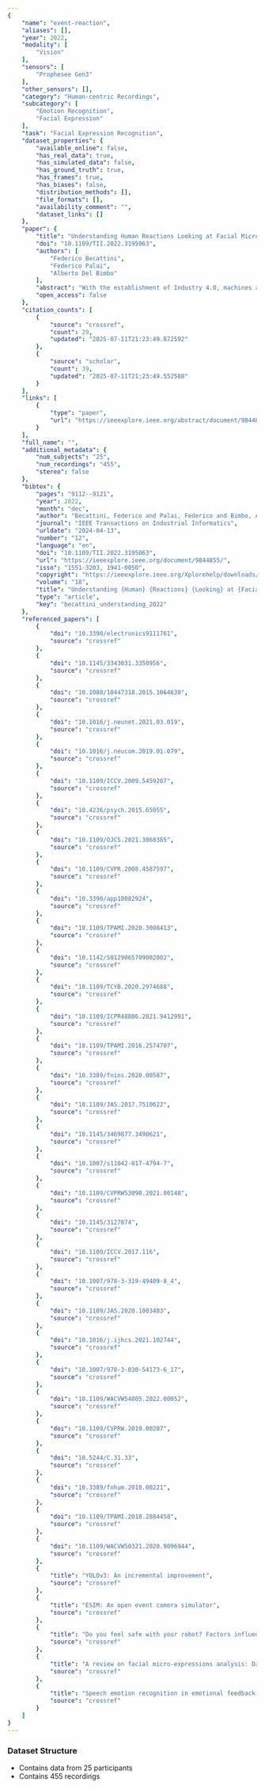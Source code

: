 ```yaml
---
{
    "name": "event-reaction",
    "aliases": [],
    "year": 2022,
    "modality": [
        "Vision"
    ],
    "sensors": [
        "Prophesee Gen3"
    ],
    "other_sensors": [],
    "category": "Human-centric Recordings",
    "subcategory": [
        "Emotion Recognition",
        "Facial Expression"
    ],
    "task": "Facial Expression Recognition",
    "dataset_properties": {
        "available_online": false,
        "has_real_data": true,
        "has_simulated_data": false,
        "has_ground_truth": true,
        "has_frames": true,
        "has_biases": false,
        "distribution_methods": [],
        "file_formats": [],
        "availability_comment": "",
        "dataset_links": []
    },
    "paper": {
        "title": "Understanding Human Reactions Looking at Facial Microexpressions With an Event Camera",
        "doi": "10.1109/TII.2022.3195063",
        "authors": [
            "Federico Becattini",
            "Federico Palai",
            "Alberto Del Bimbo"
        ],
        "abstract": "With the establishment of Industry 4.0, machines are now required to interact with workers. By observing biometrics they can assess if humans are authorized, or mentally and physically \ufb01t to work. Understanding body language, makes human\u2013machine interaction more natural, secure, and effective. Nonetheless, traditional cameras have limitations; low frame rate and dynamic range hinder a comprehensive human understanding. This poses a challenge, since faces undergo frequent instantaneous microexpressions. In addition, this is privacy-sensitive information that must be protected. We propose to model expressions with event cameras, bio-inspired vision sensors that have found application within the Industry 4.0 scope. They capture motion at millisecond rates and work under challenging conditions like low illumination and highly dynamic scenes. Such cameras are also privacy-preserving, making them extremely interesting for industry. We show that using event cameras, we can understand human reactions by only observing facial expressions. Comparison with red-green-blue (RGB)-based modeling demonstrates improved effectiveness and robustness.",
        "open_access": false
    },
    "citation_counts": [
        {
            "source": "crossref",
            "count": 29,
            "updated": "2025-07-11T21:23:49.872592"
        },
        {
            "source": "scholar",
            "count": 39,
            "updated": "2025-07-11T21:23:49.552588"
        }
    ],
    "links": [
        {
            "type": "paper",
            "url": "https://ieeexplore.ieee.org/abstract/document/9844855"
        }
    ],
    "full_name": "",
    "additional_metadata": {
        "num_subjects": "25",
        "num_recordings": "455",
        "stereo": false
    },
    "bibtex": {
        "pages": "9112--9121",
        "year": 2022,
        "month": "dec",
        "author": "Becattini, Federico and Palai, Federico and Bimbo, Alberto Del",
        "journal": "IEEE Transactions on Industrial Informatics",
        "urldate": "2024-04-13",
        "number": "12",
        "language": "en",
        "doi": "10.1109/TII.2022.3195063",
        "url": "https://ieeexplore.ieee.org/document/9844855/",
        "issn": "1551-3203, 1941-0050",
        "copyright": "https://ieeexplore.ieee.org/Xplorehelp/downloads/license-information/IEEE.html",
        "volume": "18",
        "title": "Understanding {Human} {Reactions} {Looking} at {Facial} {Microexpressions} {With} an {Event} {Camera}",
        "type": "article",
        "key": "becattini_understanding_2022"
    },
    "referenced_papers": [
        {
            "doi": "10.3390/electronics9111761",
            "source": "crossref"
        },
        {
            "doi": "10.1145/3343031.3350956",
            "source": "crossref"
        },
        {
            "doi": "10.1080/10447318.2015.1064638",
            "source": "crossref"
        },
        {
            "doi": "10.1016/j.neunet.2021.03.019",
            "source": "crossref"
        },
        {
            "doi": "10.1016/j.neucom.2019.01.079",
            "source": "crossref"
        },
        {
            "doi": "10.1109/ICCV.2009.5459207",
            "source": "crossref"
        },
        {
            "doi": "10.4236/psych.2015.65055",
            "source": "crossref"
        },
        {
            "doi": "10.1109/OJCS.2021.3068385",
            "source": "crossref"
        },
        {
            "doi": "10.1109/CVPR.2008.4587597",
            "source": "crossref"
        },
        {
            "doi": "10.3390/app10082924",
            "source": "crossref"
        },
        {
            "doi": "10.1109/TPAMI.2020.3008413",
            "source": "crossref"
        },
        {
            "doi": "10.1142/S0129065709002002",
            "source": "crossref"
        },
        {
            "doi": "10.1109/TCYB.2020.2974688",
            "source": "crossref"
        },
        {
            "doi": "10.1109/ICPR48806.2021.9412991",
            "source": "crossref"
        },
        {
            "doi": "10.1109/TPAMI.2016.2574707",
            "source": "crossref"
        },
        {
            "doi": "10.3389/fnins.2020.00587",
            "source": "crossref"
        },
        {
            "doi": "10.1109/JAS.2017.7510622",
            "source": "crossref"
        },
        {
            "doi": "10.1145/3469877.3490621",
            "source": "crossref"
        },
        {
            "doi": "10.1007/s11042-017-4794-7",
            "source": "crossref"
        },
        {
            "doi": "10.1109/CVPRW53098.2021.00148",
            "source": "crossref"
        },
        {
            "doi": "10.1145/3127874",
            "source": "crossref"
        },
        {
            "doi": "10.1109/ICCV.2017.116",
            "source": "crossref"
        },
        {
            "doi": "10.1007/978-3-319-49409-8_4",
            "source": "crossref"
        },
        {
            "doi": "10.1109/JAS.2020.1003483",
            "source": "crossref"
        },
        {
            "doi": "10.1016/j.ijhcs.2021.102744",
            "source": "crossref"
        },
        {
            "doi": "10.1007/978-3-030-54173-6_17",
            "source": "crossref"
        },
        {
            "doi": "10.1109/WACVW54805.2022.00052",
            "source": "crossref"
        },
        {
            "doi": "10.1109/CVPRW.2019.00207",
            "source": "crossref"
        },
        {
            "doi": "10.5244/C.31.33",
            "source": "crossref"
        },
        {
            "doi": "10.3389/fnhum.2018.00221",
            "source": "crossref"
        },
        {
            "doi": "10.1109/TPAMI.2018.2884458",
            "source": "crossref"
        },
        {
            "doi": "10.1109/WACVW50321.2020.9096944",
            "source": "crossref"
        },
        {
            "title": "YOLOv3: An incremental improvement",
            "source": "crossref"
        },
        {
            "title": "ESIM: An open event camera simulator",
            "source": "crossref"
        },
        {
            "title": "Do you feel safe with your robot? Factors influencing perceived safety in human-robot interaction based on subjective and objective measures",
            "source": "crossref"
        },
        {
            "title": "A review on facial micro-expressions analysis: Datasets, features and metrics",
            "source": "crossref"
        },
        {
            "title": "Speech emotion recognition in emotional feedback for human-robot interaction",
            "source": "crossref"
        }
    ]
}
---
```


### Dataset Structure

- Contains data from 25 participants
- Contains 455 recordings
